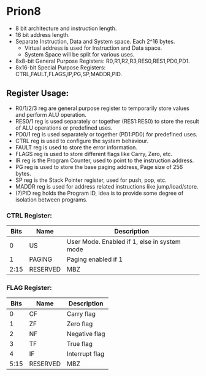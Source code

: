 # Prion8
- 8 bit architecture and instruction length.
- 16 bit address length.
- Separate Instruction, Data and System space. Each 2^16 bytes.
  - Virtual address is used for Instruction and Data space.
  - System Space will be split for various uses.
- 8x8-bit General Purpose Registers: R0,R1,R2,R3,RES0,RES1,PD0,PD1.
- 8x16-bit Special Purpose Registers: CTRL,FAULT,FLAGS,IP,PG,SP,MADDR,PID.

## Register Usage:
- R0/1/2/3 reg are general purpose register to temporarily store values and perform ALU operation.
- RES0/1 reg is used separately or together (RES1:RES0) to store the result of ALU operations or predefined uses.
- PD0/1 reg is used separately or together (PD1:PD0) for predefined uses.
- CTRL reg is used to configure the system behaviour.
- FAULT reg is used to store the error information.
- FLAGS reg is used to store different flags like Carry, Zero, etc.
- IR reg is the Program Counter, used to point to the instruction address.
- PG reg is used to store the base paging address, Page size of 256 bytes.
- SP reg is the Stack Pointer register, used for push, pop, etc.
- MADDR reg is used for address related instructions like jump/load/store.
- (?)PID reg holds the Program ID, idea is to provide some degree of isolation between programs.

### CTRL Register:
|Bits|Name      |Description                                         |
|----|----------|----------------------------------------------------|
|0   |US        |User Mode. Enabled if 1, else in system mode        |
|1   |PAGING    |Paging enabled if 1                                 |
|2:15|RESERVED  |MBZ                                                 |


### FLAG Register:
|Bits|Name      |Description                   |
|----|----------|------------------------------|
|0   |CF        |Carry flag                    |
|1   |ZF        |Zero flag                     |
|2   |NF        |Negative flag                 |
|3   |TF        |True flag                     |
|4   |IF        |Interrupt flag                |
|5:15|RESERVED  |MBZ                           |
